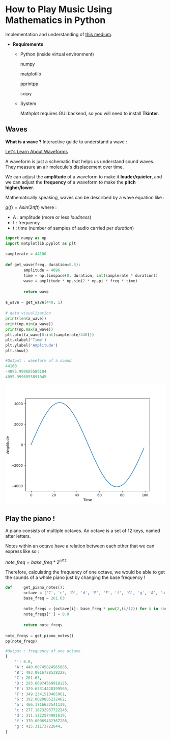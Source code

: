 # How to Play Music Using Mathematics in Python

Implementation and understanding of [this medium](https://towardsdatascience.com/mathematics-of-music-in-python-b7d838c84f72).

- **Requirements**
    - Python (inside virtual environment)
        
        numpy
        
        matplotlib
        
        pprintpp
        
        scipy
        
    - System
        
        Mathplot requires GUI backend, so you will need to install **Tkinter**.
        

## Waves

**What is a wave ?** Interactive guide to understand a wave : 

[Let's Learn About Waveforms](https://pudding.cool/2018/02/waveforms/)

A waveform is just a schematic that helps us understand sound waves. They measure an air molecule's displacement over time. 

We can adjust the **amplitude** of a waveform to make it **louder/quieter**, and we can adjust the **frequency** of a waveform to make the **pitch higher/lower**.

Mathematically speaking, waves can be described by a wave equation like :

$g(f) = Asin(2\pi ft)$ where :

- A : amplitude (more or less *loudness*)
- f : frequency
- t : time (number of samples of audio carried per *duration*)

```python
import numpy as np
import matplotlib.pyplot as plt

samplerate = 44100

def get_wave(freq, duration=0.5):
        amplitude = 4096
        time = np.linspace(0, duration, int(samplerate * duration))
        wave = amplitude * np.sin(2 * np.pi * freq * time)

        return wave

a_wave = get_wave(440, 1)

# data visualization
print(len(a_wave))
print(np.min(a_wave))
print(np.max(a_wave))
plt.plot(a_wave[0:int(samplerate/440)])
plt.xlabel('Time')
plt.ylabel('Amplitude')
plt.show()
```

```python
#Output : waveform of a sound
44100
-4095.999685589104
4095.9996855891045
```

![Figure_1.png](assets/Figure_1.png)

## Play the piano !

A piano consists of multiple octaves. An octave is a set of 12 keys, named after letters. 

Notes within an octave have a relation between each other that we can express like so :

$note\_freq = base\_freq * 2^{n/12}$

Therefore, calculating the frequency of one octave, we would be able to get the sounds of a whole piano just by changing the base frequency !

```python
def     get_piano_notes():
        octave = ['C', 'c', 'D', 'd', 'E', 'F', 'f', 'G', 'g', 'A', 'a', 'B']
        base_freq = 261.63

        note_freqs = {octave[i]: base_freq * pow(2,(i/12)) for i in range(len(octave))}
        note_freqs[''] = 0.0

        return note_freqs

note_freqs = get_piano_notes()
pp(note_freqs)
```

```python
#Output : frequency of one octave
{
    '': 0.0,
    'A': 440.00745824565865,
    'B': 493.8916728538229,
    'C': 261.63,
    'D': 293.66974569918125,
    'E': 329.63314428399565,
    'F': 349.2341510465061,
    'G': 392.0020805232462,
    'a': 466.1716632541139,
    'c': 277.18732937722245,
    'd': 311.1322574981619,
    'f': 370.00069432367286,
    'g': 415.31173722644,
}
```

